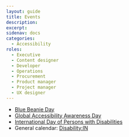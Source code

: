 ```yaml
---
layout: guide
title: Events
description: 
excerpt: 
sidenav: docs
categories:
  - Accessibility
roles:
  - Executive
  - Content designer
  - Developer
  - Operations
  - Procurement
  - Product manager
  - Project manager
  - UX designer
---
```

 
*   [Blue Beanie Day](https://en.wikipedia.org/wiki/Blue_Beanie_Day)
*   [Global Accessibility Awareness Day](https://globalaccessibilityawarenessday.org/)
*   [International Day of Persons with Disabilities](https://www.un.org/en/observances/day-of-persons-with-disabilities)
*   General calendar: [Disability:IN](https://disabilityin.org/resource/calendar-of-international-disability-events-recognitions/)
